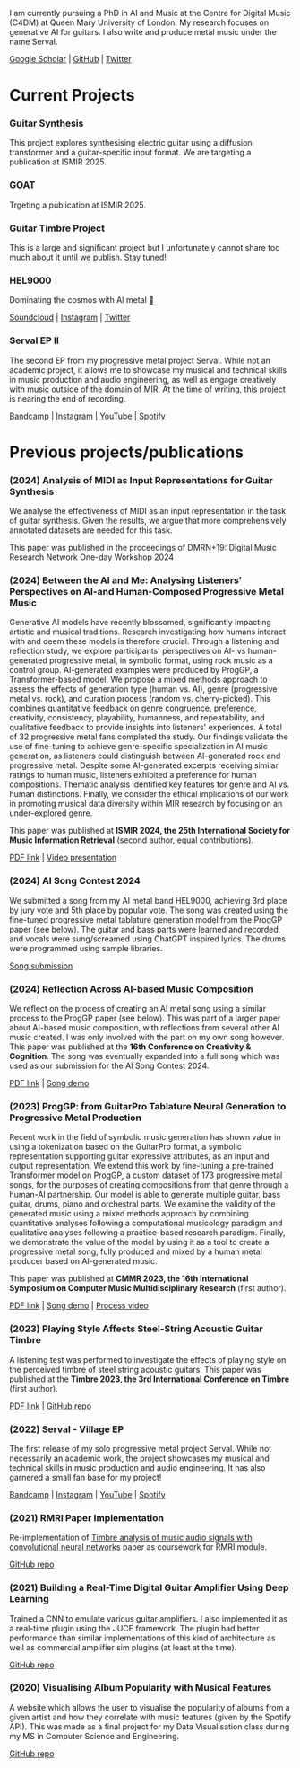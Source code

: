 I am currently pursuing a PhD in AI and Music at the Centre for Digital Music (C4DM) at Queen Mary University of London. My research focuses on generative AI for guitars. I also write and produce metal music under the name Serval.

[Google Scholar](https://scholar.google.com/citations?user=_sE33TkAAAAJ&hl=en&oi=sra) | 
[GitHub](https://github.com/JackJamesLoth) |
[Twitter](https://x.com/jackjamesloth)
# Current Projects
### Guitar Synthesis
This project explores synthesising electric guitar using a diffusion transformer and a guitar-specific input format. We are targeting a publication at ISMIR 2025.
### GOAT
Trgeting a publication at ISMIR 2025.
### Guitar Timbre Project
This is a large and significant project but I unfortunately cannot share too much about it until we publish. Stay tuned!
### HEL9000
Dominating the cosmos with AI metal 🤘

[Soundcloud](https://soundcloud.com/hel9000) |
[Instagram](https://www.instagram.com/hel9000ismetal/) |
[Twitter](https://x.com/HEL9000ismetal)
### Serval EP II
The second EP from my progressive metal project Serval. While not an academic project, it allows me to showcase my musical and technical skills in music production and audio engineering, as well as engage creatively with music outside of the domain of MIR. At the time of writing, this project is nearing the end of recording.

[Bandcamp](https://servalprog.bandcamp.com/album/village) |
[Instagram](https://www.instagram.com/servalprog/) |
[YouTube](https://www.youtube.com/@servalprog) |
[Spotify](https://open.spotify.com/artist/72mMU9TdSG6L9xXCfy7Q69?si=DWqenwd6T6earCEZvBFRmg)
# Previous projects/publications
### (2024) Analysis of MIDI as Input Representations for Guitar Synthesis
We analyse the effectiveness of MIDI as an input representation in the task of guitar synthesis. Given the results, we argue that more comprehensively annotated datasets are needed for this task.

This paper was published in the proceedings of DMRN+19: Digital Music Research Network One-day Workshop 2024

### (2024) Between the AI and Me: Analysing Listeners' Perspectives on AI-and Human-Composed Progressive Metal Music
Generative AI models have recently blossomed, significantly impacting artistic and musical traditions. Research investigating how humans interact with and deem these models is therefore crucial. Through a listening and reflection study, we explore participants' perspectives on AI- vs human-generated progressive metal, in symbolic format, using rock music as a control group. AI-generated examples were produced by ProgGP, a Transformer-based model. We propose a mixed methods approach to assess the effects of generation type (human vs. AI), genre (progressive metal vs. rock), and curation process (random vs. cherry-picked). This combines quantitative feedback on genre congruence, preference, creativity, consistency, playability, humanness, and repeatability, and qualitative feedback to provide insights into listeners' experiences. A total of 32 progressive metal fans completed the study. Our findings validate the use of fine-tuning to achieve genre-specific specialization in AI music generation, as listeners could distinguish between AI-generated rock and progressive metal. Despite some AI-generated excerpts receiving similar ratings to human music, listeners exhibited a preference for human compositions. Thematic analysis identified key features for genre and AI vs. human distinctions. Finally, we consider the ethical implications of our work in promoting musical data diversity within MIR research by focusing on an under-explored genre.

This paper was published at **ISMIR 2024, the 25th International Society for Music Information Retrieval** (second author, equal contributions).

[PDF link](https://arxiv.org/pdf/2307.05328) |
[Video presentation](https://www.youtube.com/watch?v=cAMfKEkxcB4)
### (2024) AI Song Contest 2024
We submitted a song from my AI metal band HEL9000, achieving 3rd place by jury vote and 5th place by popular vote. The song was created using the fine-tuned progressive metal tablature generation model from the ProgGP paper (see below). The guitar and bass parts were learned and recorded, and vocals were sung/screamed using ChatGPT inspired lyrics. The drums were programmed using sample libraries.

[Song submission](https://soundcloud.com/hel9000/binary-b1o0d)
### (2024) Reflection Across AI-based Music Composition
We reflect on the process of creating an AI metal song using a similar process to the ProgGP paper (see below). This was part of a larger paper about AI-based music composition, with reflections from several other AI music created. I was only involved with the part on my own song however. This paper was published at the **16th Conference on Creativity & Cognition**. The song was eventually expanded into a full song which was used as our submission for the AI Song Contest 2024.

[PDF link](https://qmro.qmul.ac.uk/xmlui/bitstream/handle/123456789/97327/Ford%20Reflection%20Across%20AI-based%202024%20Accepted.pdf?sequence=2) |
[Song demo](https://soundcloud.com/hel9000/binary-b1o0d)
### (2023) ProgGP: from GuitarPro Tablature Neural Generation to Progressive Metal Production
Recent work in the field of symbolic music generation has shown value in using a tokenization based on the GuitarPro format, a symbolic representation supporting guitar expressive attributes, as an input and output representation. We extend this work by fine-tuning a pre-trained Transformer model on ProgGP, a custom dataset of 173 progressive metal songs, for the purposes of creating compositions from that genre through a human-AI partnership. Our model is able to generate multiple guitar, bass guitar, drums, piano and orchestral parts. We examine the validity of the generated music using a mixed methods approach by combining quantitative analyses following a computational musicology paradigm and qualitative analyses following a practice-based research paradigm. Finally, we demonstrate the value of the model by using it as a tool to create a progressive metal song, fully produced and mixed by a human metal producer based on AI-generated music.

This paper was published at **CMMR 2023, the 16th International Symposium on Computer Music Multidisciplinary Research** (first author).

[PDF link](https://arxiv.org/pdf/2307.05328) |
[Song demo](https://youtu.be/CJ4ePhs9rs4?si=4_THx3nvhkOUoe6s) |
[Process video](https://youtu.be/E5Lykp-dFLw?si=uwV9OoiEV4OvzrRJ)
### (2023) Playing Style Affects Steel-String Acoustic Guitar Timbre
A listening test was performed to investigate the effects of playing style on the perceived timbre of steel string acoustic guitars. This paper was published at the **Timbre 2023, the 3rd International Conference on Timbre** (first author).

[PDF link](https://qmro.qmul.ac.uk/xmlui/bitstream/handle/123456789/89318/Loth%20Playing%20Style%20Affects%202023%20Accepted.pdf?sequence=2) |
[GitHub repo](https://github.com/JackJamesLoth/TimbreListeningTest)
### (2022) Serval - Village EP
The first release of my solo progressive metal project Serval. While not necessarily an academic work, the project showcases my musical and technical skills in music production and audio engineering. It has also garnered a small fan base for my project!

[Bandcamp](https://servalprog.bandcamp.com/album/village) |
[Instagram](https://www.instagram.com/servalprog/) |
[YouTube](https://youtu.be/86Yiyxo9KRg?si=rwz5UalYVgoiwXws) |
[Spotify](https://open.spotify.com/album/12TamykVy2S9Ugw7yfy5HE?si=JlO49jzgTTGRFrioqOr07g)

### (2021) RMRI Paper Implementation
Re-implementation of [Timbre analysis of music audio signals with convolutional neural networks](https://ieeexplore.ieee.org/document/8081710) paper as coursework for RMRI module.

[GitHub repo](https://github.com/JackJamesLoth/RMRI_Coursework3)
### (2021) Building a Real-Time Digital Guitar Amplifier Using Deep Learning
Trained a CNN to emulate various guitar amplifiers. I also implemented it as a real-time plugin using the JUCE framework. The plugin had better performance than similar implementations of this kind of architecture as well as commercial amplifier sim plugins (at least at the time). 

[GitHub repo](https://github.com/JackJamesLoth/AmpProject/tree/main)
### (2020) Visualising Album Popularity with Musical Features
A website which allows the user to visualise the popularity of albums from a given artist and how they correlate with music features (given by the Spotify API). This was made as a final project for my Data Visualisation class during my MS in Computer Science and Engineering.

[GitHub repo](https://github.com/JackJamesLoth/CSE5544_FinalProject)
